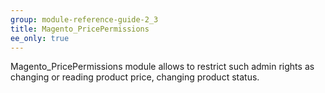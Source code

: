 ```yaml
---
group: module-reference-guide-2_3
title: Magento_PricePermissions
ee_only: true
---
```


Magento_PricePermissions module allows to restrict such admin rights as changing or reading product price, changing product status.

